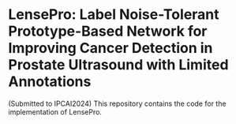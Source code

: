 # LensePro: Label Noise-Tolerant Prototype-Based Network for Improving Cancer Detection in Prostate Ultrasound with Limited Annotations 
(Submitted to IPCAI2024)
This repository contains the code for the implementation of LensePro. 

